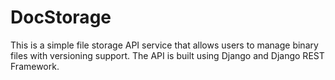 # DocStorage
This is a simple file storage API service that allows users to manage binary files with versioning support. The API is built using Django and Django REST Framework.
